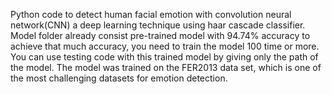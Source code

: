 Python code to detect human facial emotion with convolution neural network(CNN) a deep learning technique using haar cascade classifier. Model folder already consist pre-trained model with 94.74% accuracy to achieve that much accuracy, you need to train the model 100 time or more. You can use testing code with this trained model by giving only the path of the model. The model was trained on the FER2013 data set, which is one of the most challenging datasets for emotion detection.
